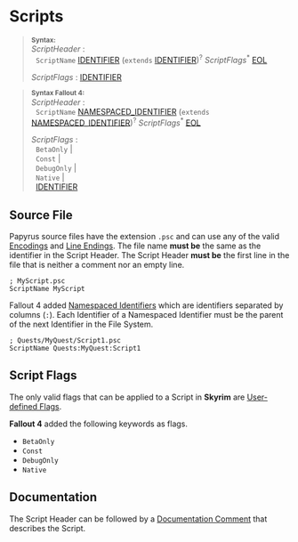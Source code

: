 # Scripts

> **<sup>Syntax:</sup>**\
> _ScriptHeader_ :\
> &nbsp;&nbsp;`ScriptName` [IDENTIFIER] (`extends` [IDENTIFIER])<sup>?</sup> _ScriptFlags_<sup>\*</sup> [EOL]
>
> _ScriptFlags_ : [IDENTIFIER]

> **<sup>Syntax Fallout 4:</sup>**\
> _ScriptHeader_ :\
> &nbsp;&nbsp;`ScriptName` [NAMESPACED_IDENTIFIER] (`extends` [NAMESPACED_IDENTIFIER])<sup>?</sup> _ScriptFlags_<sup>\*</sup> [EOL]
>
> _ScriptFlags_ :\
> &nbsp;&nbsp;`BetaOnly` |\
> &nbsp;&nbsp;`Const` |\
> &nbsp;&nbsp;`DebugOnly` |\
> &nbsp;&nbsp;`Native` |\
> &nbsp;&nbsp;[IDENTIFIER]

## Source File

Papyrus source files have the extension `.psc` and can use any of the valid [Encodings] and [Line Endings]. The file name **must be** the same as the identifier in the Script Header. The Script Header **must be** the first line in the file that is neither a comment nor an empty line.

```papyrus
; MyScript.psc
ScriptName MyScript
```

Fallout 4 added [Namespaced Identifiers](../Lexial_structure/Identifiers.md#namespaces) which are identifiers separated by columns (`:`). Each Identifier of a Namespaced Identifier must be the parent of the next Identifier in the File System.

```papyrus
; Quests/MyQuest/Script1.psc
ScriptName Quests:MyQuest:Script1
```

## Script Flags

The only valid flags that can be applied to a Script in **Skyrim** are [User-defined Flags].

**Fallout 4** added the following keywords as flags.

- `BetaOnly`
- `Const`
- `DebugOnly`
- `Native`

## Documentation

The Script Header can be followed by a [Documentation Comment] that describes the Script.

[IDENTIFIER]: ../Lexial_structure/Identifiers.md
[NAMESPACED_IDENTIFIER]: ../Lexial_structure/Identifiers.md#namespaces
[EOL]: ../Lexial_structure/Whitespace.md#line-endings
[Encodings]: ../Lexial_structure/Whitespace.md#encoding
[Line Endings]: ../Lexial_structure/Whitespace.md#line-endings
[User-defined Flags]: ../Lexial_structure/Flags.md#user-defined-flags
[Documentation Comment]: ../Lexial_structure/Comments.md#documentation-comments
